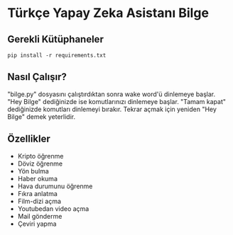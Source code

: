 # Türkçe Yapay Zeka Asistanı Bilge

## Gerekli Kütüphaneler

`pip install -r requirements.txt`

## Nasıl Çalışır?

"bilge.py" dosyasını çalıştırdıktan sonra wake word'ü dinlemeye başlar. "Hey Bilge" dediğinizde ise komutlarınızı dinlemeye başlar. "Tamam kapat" dediğinizde komutları dinlemeyi bırakır. Tekrar açmak için yeniden "Hey Bilge" demek yeterlidir.

## Özellikler

- Kripto öğrenme
- Döviz öğrenme
- Yön bulma
- Haber okuma
- Hava durumunu öğrenme
- Fıkra anlatma
- Film-dizi açma
- Youtubedan video açma
- Mail gönderme
- Çeviri yapma
